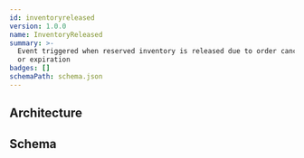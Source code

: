 ```yaml
---
id: inventoryreleased
version: 1.0.0
name: InventoryReleased
summary: >-
  Event triggered when reserved inventory is released due to order cancellation
  or expiration
badges: []
schemaPath: schema.json
---
```

## Architecture
<NodeGraph />


## Schema
<SchemaViewer file="schema.json" title="Message Schema" maxHeight="500" />
